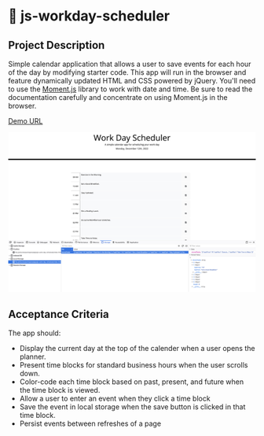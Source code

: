 # :file_folder: js-workday-scheduler

## Project Description
Simple calendar application that allows a user to save events for each hour of the day by modifying starter code. This app will run in the browser and feature dynamically updated HTML and CSS powered by jQuery.
You'll need to use the [Moment.js](https://momentjs.com/) library to work with date and time. Be sure to read the documentation carefully and concentrate on using Moment.js in the browser.

[Demo URL](https://wisethee.github.io/js-work-day-scheduler/)

![Screenshot](https://github.com/wisethee/js-work-day-scheduler/blob/main/assets/images/cover.jpg?raw=true)

## Acceptance Criteria
The app should:
* Display the current day at the top of the calender when a user opens the planner.
* Present time blocks for standard business hours when the user scrolls down.
* Color-code each time block based on past, present, and future when the time block is viewed.
* Allow a user to enter an event when they click a time block
* Save the event in local storage when the save button is clicked in that time block.
* Persist events between refreshes of a page

